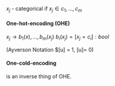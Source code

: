 $x_{j}$ - categorical if $x_{j} \in {c_{1},\dots,c_{m}}$
#### One-hot-encoding (OHE)
$x_{j} \to b_{1}(x), \dots, b_{m}(x_{j})$
$b_{i}(x_{j}) = [x_{j} = c_{i}]: bool$

(Ayverson Notation $[u] = 1, [u]= 0)

#### One-cold-encoding
is an inverse thing of OHE.

